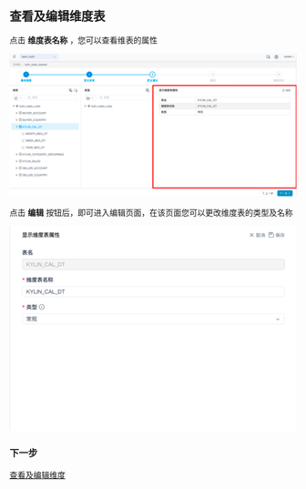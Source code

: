 ## 查看及编辑维度表

点击 **维度表名称** ，您可以查看维表的属性

![查看维度表属性](images/dimensions_table/show_dimensions_table.cn.png)

点击 **编辑** 按钮后，即可进入编辑页面，在该页面您可以更改维度表的类型及名称

![编辑维度表属性](images/dimensions_table/edit_dimension_table.cn.png)

### 下一步

[查看及编辑维度](s3_2_dimension.cn.md)

